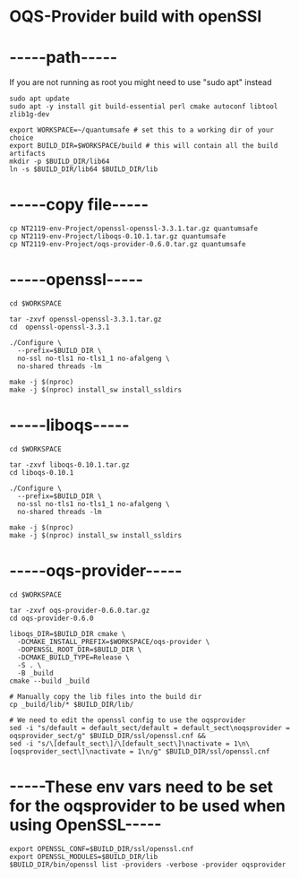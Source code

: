 # OQS-Provider build with openSSl


# -----path-----

If you are not running as root you might need to use "sudo apt" instead

    sudo apt update
    sudo apt -y install git build-essential perl cmake autoconf libtool zlib1g-dev
    
    export WORKSPACE=~/quantumsafe # set this to a working dir of your choice
    export BUILD_DIR=$WORKSPACE/build # this will contain all the build artifacts
    mkdir -p $BUILD_DIR/lib64
    ln -s $BUILD_DIR/lib64 $BUILD_DIR/lib

# -----copy file-----

    cp NT2119-env-Project/openssl-openssl-3.3.1.tar.gz quantumsafe
    cp NT2119-env-Project/liboqs-0.10.1.tar.gz quantumsafe
    cp NT2119-env-Project/oqs-provider-0.6.0.tar.gz quantumsafe

# -----openssl-----

    cd $WORKSPACE
    
    tar -zxvf openssl-openssl-3.3.1.tar.gz
    cd  openssl-openssl-3.3.1
    
    ./Configure \
      --prefix=$BUILD_DIR \
      no-ssl no-tls1 no-tls1_1 no-afalgeng \
      no-shared threads -lm
    
    make -j $(nproc)
    make -j $(nproc) install_sw install_ssldirs

# -----liboqs-----

    cd $WORKSPACE
    
    tar -zxvf liboqs-0.10.1.tar.gz
    cd liboqs-0.10.1
    
    ./Configure \
      --prefix=$BUILD_DIR \
      no-ssl no-tls1 no-tls1_1 no-afalgeng \
      no-shared threads -lm
    
    make -j $(nproc)
    make -j $(nproc) install_sw install_ssldirs

# -----oqs-provider-----

    cd $WORKSPACE
    
    tar -zxvf oqs-provider-0.6.0.tar.gz
    cd oqs-provider-0.6.0
    
    liboqs_DIR=$BUILD_DIR cmake \
      -DCMAKE_INSTALL_PREFIX=$WORKSPACE/oqs-provider \
      -DOPENSSL_ROOT_DIR=$BUILD_DIR \
      -DCMAKE_BUILD_TYPE=Release \
      -S . \
      -B _build
    cmake --build _build
    
    # Manually copy the lib files into the build dir
    cp _build/lib/* $BUILD_DIR/lib/
    
    # We need to edit the openssl config to use the oqsprovider
    sed -i "s/default = default_sect/default = default_sect\noqsprovider = oqsprovider_sect/g" $BUILD_DIR/ssl/openssl.cnf &&
    sed -i "s/\[default_sect\]/\[default_sect\]\nactivate = 1\n\[oqsprovider_sect\]\nactivate = 1\n/g" $BUILD_DIR/ssl/openssl.cnf
  
# -----These env vars need to be set for the oqsprovider to be used when using OpenSSL-----

    export OPENSSL_CONF=$BUILD_DIR/ssl/openssl.cnf
    export OPENSSL_MODULES=$BUILD_DIR/lib
    $BUILD_DIR/bin/openssl list -providers -verbose -provider oqsprovider
